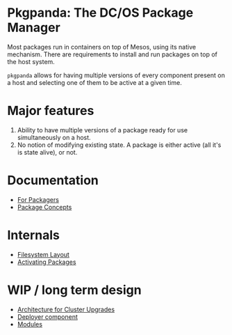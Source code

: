 # Pkgpanda: The DC/OS Package Manager

Most packages run in containers on top of Mesos, using its native mechanism. There are requirements to install and run
packages on top of the host system.

`pkgpanda` allows for having multiple versions of every component present on a host and selecting one of them to
be active at a given time.

# Major features

1. Ability to have multiple versions of a package ready for use simultaneously on a host.
2. No notion of modifying existing state. A package is either active (all it's is state alive), or not.

# Documentation

* [For Packagers](for_packagers.md)
* [Package Concepts](package_concepts.md)

# Internals

* [Filesystem Layout](filesystem_layout.md)
* [Activating Packages](activating.md)

# WIP / long term design

* [Architecture for Cluster Upgrades](architecture.md)
* [Deployer component](deployer.md)
* [Modules](modules.md)
